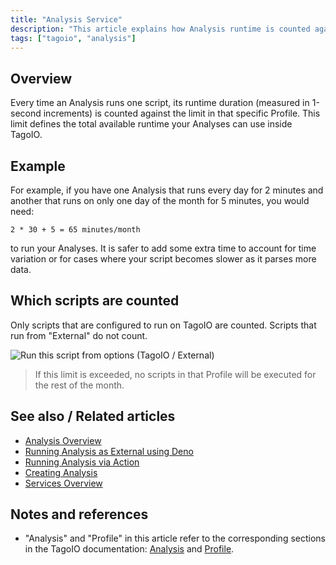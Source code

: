 ```yaml
---
title: "Analysis Service"
description: "This article explains how Analysis runtime is counted against a Profile limit in TagoIO, how to estimate monthly runtime, and which scripts are included in the accounting."
tags: ["tagoio", "analysis"]
---
```

## Overview

Every time an Analysis runs one script, its runtime duration (measured in 1-second increments) is counted against the limit in that specific Profile. This limit defines the total available runtime your Analyses can use inside TagoIO.

## Example

For example, if you have one Analysis that runs every day for 2 minutes and another that runs on only one day of the month for 5 minutes, you would need:

```
2 * 30 + 5 = 65 minutes/month
```

to run your Analyses. It is safer to add some extra time to account for time variation or for cases where your script becomes slower as it parses more data.

## Which scripts are counted

Only scripts that are configured to run on TagoIO are counted. Scripts that run from "External" do not count.

![Run this script from options (TagoIO / External)](/docs_imagem/tagoio/analysis-service-2.png)

> If this limit is exceeded, no scripts in that Profile will be executed for the rest of the month.

## See also / Related articles

- [Analysis Overview](/docs/tagoio/analys/)
- [Running Analysis as External using Deno](/docs/tagoio/analys/running-analysis-as-external-using-deno)
- [Running Analysis via Action](../actions/)
- [Creating Analysis](/docs/tagoio/analys/creating-analysis)
- [Services Overview](../services/services-overview)

## Notes and references

- "Analysis" and "Profile" in this article refer to the corresponding sections in the TagoIO documentation: [Analysis](/docs/tagoio/analys/) and [Profile](../account/profiles).